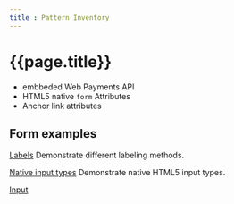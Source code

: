 ```yaml
---
title : Pattern Inventory
---
```

# {{page.title}}

* embbeded Web Payments API
* HTML5 native ```form``` Attributes
* Anchor link attributes

## Form examples
[Labels](forms/labels.html) Demonstrate different labeling methods.

[Native input types](forms/input-types.html)  Demonstrate native HTML5 input types.

[Input](forms/input.htmls)
